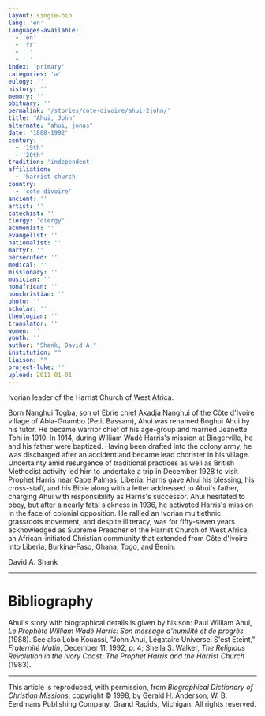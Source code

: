 ```yaml
---
layout: single-bio
lang: 'en'
languages-available:
  - 'en'
  - 'fr'
  - ' '
  - ' '
index: 'primary'
categories: 'a'
eulogy: ''
history: ''
memory: ''
obituary: ''
permalink: '/stories/cote-divoire/ahui-2john/'
title: "Ahui, John"
alternate: "ahui, jonas"
date: '1888-1992'
century:
  - '19th'
  - '20th'
tradition: 'independent'
affiliation:
  - 'harrist church'
country:
  - 'cote divoire'
ancient: ''
artist: ''
catechist: ''
clergy: 'clergy'
ecumenist: ''
evangelist: ''
nationalist: ''
martyr: ''
persecuted: ''
medical: ''
missionary: ''
musician: ''
nonafrican: ''
nonchristian: ''
photo: ''
scholar: ''
theologian: ''
translator: ''
women: ''
youth: ''
author: "Shank, David A."
institution: ""
liaison: ""
project-luke: ''
upload: 2011-01-01
---
```




Ivorian leader of the Harrist Church of West Africa.

Born Nanghui Togba, son of Ebrie chief Akadja Nanghui of the Côte d'Ivoire village of Abia-Gnambo (Petit Bassam), Ahui was renamed Boghui Ahui by his tutor. He became warrior chief of his age-group and married Jeanette Tohi in 1910. In 1914, during William Wadé Harris's mission at Bingerville, he and his father were baptized. Having been drafted into the colony army, he was discharged after an accident and became lead chorister in his village. Uncertainty amid resurgence of traditional practices as well as British Methodist activity led him to undertake a trip in December 1928 to visit Prophet Harris near Cape Palmas, Liberia. Harris gave Ahui his blessing, his cross-staff, and his Bible along with a letter addressed to Ahui's father, charging Ahui with responsibility as Harris's successor. Ahui hesitated to obey, but after a nearly fatal sickness in 1936, he activated Harris's mission in the face of colonial opposition. He rallied an Ivorian multiethnic grassroots movement, and despite illiteracy, was for fifty-seven years acknowledged as Supreme Preacher of the Harrist Church of West Africa, an African-initiated Christian community that extended from Côte d'Ivoire into Liberia, Burkina-Faso, Ghana, Togo, and Benin.

David A. Shank

---

# Bibliography

Ahui's story with biographical details is given by his son: Paul William Ahui, *Le Prophète William Wadé Harris: Son message d'humilité et de progrès* (1988). See also Lobo Kouassi, "John Ahui, Légataire Universel S'est Eteint," *Fraternité Matin*, December 11, 1992, p. 4; Sheila S. Walker, *The Religious Revolution in the Ivory Coast: The Prophet Harris and the Harrist Church* (1983).

---

This article is reproduced, with permission, from *Biographical Dictionary of Christian Missions*,   copyright &copy; 1998, by Gerald H. Anderson, W. B. Eerdmans Publishing Company, Grand Rapids, Michigan.  All rights reserved.
